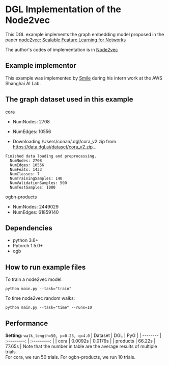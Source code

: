 # DGL Implementation of the Node2vec
This DGL example implements the graph embedding model proposed in the paper 
[node2vec: Scalable Feature Learning for Networks](https://arxiv.org/abs/1607.00653) 

The author's codes of implementation is in [Node2vec](https://github.com/aditya-grover/node2vec) 


Example implementor
----------------------
This example was implemented by [Smile](https://github.com/Smilexuhc) during his intern work at the AWS Shanghai AI Lab.

The graph dataset used in this example 
---------------------------------------

cora
 - NumNodes: 2708
 - NumEdges: 10556

- Downloading /Users/conan/.dgl/cora_v2.zip from https://data.dgl.ai/dataset/cora_v2.zip...
```Extracting file to /Users/conan/.dgl/cora_v2
Finished data loading and preprocessing.
  NumNodes: 2708
  NumEdges: 10556
  NumFeats: 1433
  NumClasses: 7
  NumTrainingSamples: 140
  NumValidationSamples: 500
  NumTestSamples: 1000
```

ogbn-products
 - NumNodes: 2449029
 - NumEdges: 61859140

 
Dependencies
--------------------------------

- python 3.6+
- Pytorch 1.5.0+
- ogb  


 How to run example files
--------------------------------
To train a node2vec model:
```shell script
python main.py --task="train"
```

To time node2vec random walks:
```shell script
python main.py --task="time" --runs=10
```

Performance
-------------------------

**Setting:** `walk_length=50, p=0.25, q=4.0`
| Dataset  |     DGL     |     PyG     |
| -------- | :---------: | :---------: |
| cora     | 0.0092s | 0.0179s |
| products | 66.22s  | 77.65s  |
Note that the number in table are the average results of multiple trials.  
For cora, we run 50 trials.  For ogbn-products, we run 10 trials.
